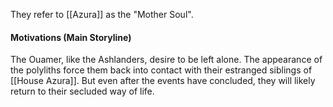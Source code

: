 They refer to [[Azura]] as the "Mother Soul".
#### Motivations (Main Storyline)
The Ouamer, like the Ashlanders, desire to be left alone. The appearance of the polyliths force them back into contact with their estranged siblings of [[House Azura]]. But even after the events have concluded, they will likely return to their secluded way of life.